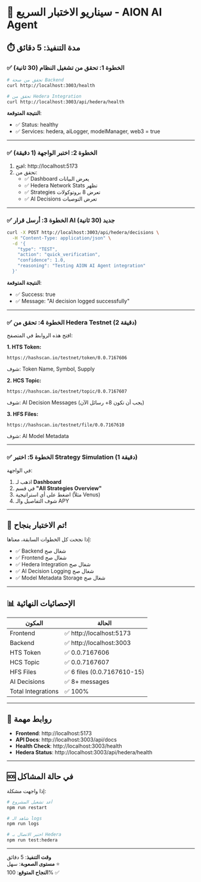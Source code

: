 # 🚀 سيناريو الاختبار السريع - AION AI Agent
## ⏱️ مدة التنفيذ: 5 دقائق

### ✅ الخطوة 1: تحقق من تشغيل النظام (30 ثانية)

```bash
# تحقق من صحة Backend
curl http://localhost:3003/health

# تحقق من Hedera Integration
curl http://localhost:3003/api/hedera/health
```

**النتيجة المتوقعة**: 
- ✅ Status: healthy
- ✅ Services: hedera, aiLogger, modelManager, web3 = true

---

### ✅ الخطوة 2: اختبر الواجهة (1 دقيقة)

1. افتح: http://localhost:5173
2. تحقق من:
   - ✅ Dashboard يعرض البيانات
   - ✅ Hedera Network Stats تظهر
   - ✅ Strategies تعرض 8 بروتوكولات
   - ✅ AI Decisions تعرض التوصيات

---

### ✅ الخطوة 3: أرسل قرار AI جديد (30 ثانية)

```bash
curl -X POST http://localhost:3003/api/hedera/decisions \
  -H "Content-Type: application/json" \
  -d '{
    "type": "TEST",
    "action": "quick_verification",
    "confidence": 1.0,
    "reasoning": "Testing AION AI Agent integration"
  }'
```

**النتيجة المتوقعة**: 
- ✅ Success: true
- ✅ Message: "AI decision logged successfully"

---

### ✅ الخطوة 4: تحقق من Hedera Testnet (2 دقيقة)

افتح هذه الروابط في المتصفح:

**1. HTS Token:**
```
https://hashscan.io/testnet/token/0.0.7167606
```
شوف: Token Name, Symbol, Supply

**2. HCS Topic:**
```
https://hashscan.io/testnet/topic/0.0.7167607
```
شوف: AI Decision Messages (يجب أن تكون 8+ رسائل الآن)

**3. HFS Files:**
```
https://hashscan.io/testnet/file/0.0.7167610
```
شوف: AI Model Metadata

---

### ✅ الخطوة 5: اختبر Strategy Simulation (1 دقيقة)

في الواجهة:
1. اذهب لـ **Dashboard**
2. في قسم **"All Strategies Overview"**
3. اضغط على أي استراتيجية (مثلاً Venus)
4. شوف التفاصيل والـ APY

---

## 🎉 تم الاختبار بنجاح!

إذا نجحت كل الخطوات السابقة، معناها:
- ✅ Backend شغال صح
- ✅ Frontend شغال صح
- ✅ Hedera Integration شغال صح
- ✅ AI Decision Logging شغال صح
- ✅ Model Metadata Storage شغال صح

---

## 📊 الإحصائيات النهائية

| المكون | الحالة |
|--------|--------|
| Frontend | ✅ http://localhost:5173 |
| Backend | ✅ http://localhost:3003 |
| HTS Token | ✅ 0.0.7167606 |
| HCS Topic | ✅ 0.0.7167607 |
| HFS Files | ✅ 6 files (0.0.7167610-15) |
| AI Decisions | ✅ 8+ messages |
| Total Integrations | ✅ 100% |

---

## 🔗 روابط مهمة

- **Frontend**: http://localhost:5173
- **API Docs**: http://localhost:3003/api/docs
- **Health Check**: http://localhost:3003/health
- **Hedera Status**: http://localhost:3003/api/hedera/health

---

## 🆘 في حالة المشاكل

إذا واجهت مشكلة:

```bash
# أعد تشغيل المشروع
npm run restart

# شاهد الـ logs
npm run logs

# اختبر الاتصال بـ Hedera
npm run test:hedera
```

---

**وقت التنفيذ**: 5 دقائق  
**مستوى الصعوبة**: سهل ⭐  
**النجاح المتوقع**: 100% ✅

